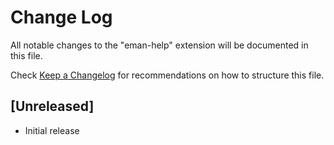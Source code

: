# Change Log

All notable changes to the "eman-help" extension will be documented in this file.

Check [Keep a Changelog](http://keepachangelog.com/) for recommendations on how to structure this file.

## [Unreleased]

- Initial release